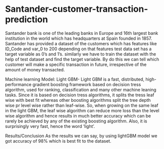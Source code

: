 # Santander-customer-transaction-prediction

Santander bank is one of the leading banks in Europe and 16th largest bank institution in the world which has headquarters at Spain founded in 1857. Santander has provided a dataset of the customers which has features like ID_Code and var_0 to 200 depending on that features test data set has a target variable as 0’s and 1’s. similarly we have to train the dataset with the help of test dataset and find the target variable. By do this we can tell which customer will make a specific transaction in future, irrespective of the amount of money transacted. 


Machine learning Model:
Light GBM-
	Light GBM is a fast, distributed, high-performance gradient boosting framework based on decision tress algorithm, used for ranking, classification and many other machine leaning tasks. Since it is based on decision tress algorithms, it splits the tress leaf wise with best fit whereas other boosting algorithms split the tree depth wise pr level wise rather than leaf-wise. So, when growing on the same leaf in the light GBM, the leaf wise algorithm can reduce more loss than the level wise algorithm and hence results in much better accuracy which can be rarely be achieved by any of the existing boosting algorithm. Also, it is surprisingly very fast, hence the word ‘light’.
	
	
Results/Conclusion
	As the results we can say, by using lightGBM model we got accuracy of 98% which is best fit to the dataset.
